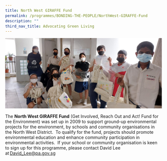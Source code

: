 ```yaml
---
title: North West GIRAFFE Fund
permalink: /programmes/BONDING-THE-PEOPLE/NorthWest-GIRAFFE-Fund
description: ""
third_nav_title: Advocating Green Living
---
```

<meta name="description" content="North West Giraffe Fund">


![](/images/Giraffe%201.jpg)

The **North West GIRAFFE Fund** (Get Involved, Reach Out and Act! Fund for the Environment) was set up in 2009 to support ground-up environmental projects for the environment, by schools and community organisations in the North West District.  To qualify for the fund, projects should promote environmental education and enhance community participation in environmental activities.  If your school or community organisation is keen to sign up for this programme, please contact David Lee at David_Lee@pa.gov.sg